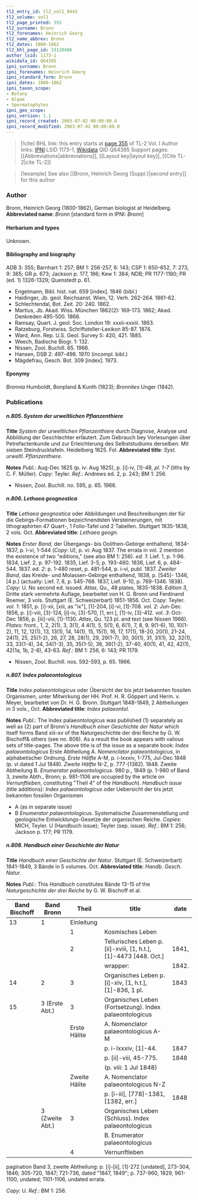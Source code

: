 ```yaml
---
tl2_entry_id: tl2_vol1_0443
tl2_volume: vol1
tl2_page_printed: 355
tl2_surname: Bronn
tl2_forenames: Heinrich Georg
tl2_name_abbrev: Bronn
tl2_dates: 1800-1862
tl2_bhl_page_id: 33120486
author_lsid: 1173-1
wikidata_id: Q64395
ipni_surname: Bronn
ipni_forenames: Heinrich Georg
ipni_standard_form: Bronn
ipni_dates: 1800-1862
ipni_taxon_scope: 
- Botany
- Algae
- Spermatophytes
ipni_geo_scope: 
ipni_version: 1.1
ipni_record_created: 2003-07-02 00:00:00.0
ipni_record_modified: 2003-07-02 00:00:00.0
---
```


> [!cite] BHL link: this entry starts at [page 355](https://www.biodiversitylibrary.org/page/33120486) of TL-2 Vol. I
> Author links: [IPNI](https://www.ipni.org/a/1173-1) LSID 1173-1, [Wikidata](https://www.wikidata.org/wiki/Q64395) QID Q64395
> Support pages: [[Abbreviations|abbreviations]], [[Layout key|layout key]], [[Cite TL-2|cite TL-2]]

> [!example] See also [[Bronn, Heinrich Georg (Suppl.)|second entry]] for this author

### Author

Bronn, Heinrich Georg (1800-1862), German biologist at Heidelberg. 
**Abbreviated name**: *Bronn* \[standard form in IPNI: *Bronn*\]

#### Herbarium and types

Unknown.

#### Bibliography and biography

ADB 3: 355; Barnhart 1: 257; BM 1: 256-257, 6: 143; CSP 1: 650-652, 7: 273, 9: 365; GR p. 673; Jackson p. 177, 186; Kew 1: 384; NDB; PR 1177-1180; PR (ed. 1) 1326-1329; Quenstedt p. 61.
- Engelmann, Bibl. hist. nat. 659 \[index\]. 1846 (bibl.)
- Haidinger, Jb. geol. Reichsanst. Wien, 12. Verh. 262-264. 1861-62.
- Schlechtendal, Bot. Zeit. 20: 240. 1862.
- Martius, Jb. Akad. Wiss. München 1862(2): 169-173. 1862; Akad. Denkreden 495-500. 1866.
- Ramsay, Quart. J. geol. Soc. London 19: xxxii-xxxiii. 1863.
- Ratzeburg, Forstwiss. Schriftsteller-Lexikon 85-87. 1874.
- Ward, Ann. Rep. U.S. Geol. Survey 5: 420, 421. 1885.
- Weech, Badische Biogr. 1: 132.
- Nissen, Zool. Buchill. 65. 1966.
- Hansen, DSB 2: 497-498. 1970 (incompl. bibl.)
- Mägdefrau, Gesch. Bot. 309 \[index\]. 1973.

#### Eponymy

*Bronnia* Humboldt, Bonpland & Kunth (1823); *Bronnites* Unger (1842).

### Publications

##### n.805. System der urweltlichen Pflanzenthiere

**Title**
*System der urweltlichen Pflanzenthiere* durch Diagnose, Analyse und Abbildung der Geschlechter erläutert. Zum Gebrauch bey Vorlesungen über Petrefactenkunde und zur Erleichterung des Selbststudiums derselben. Mit sieben Steindrucktafeln. Heidelberg 1825. Fol.
**Abbreviated title**: *Syst. urweltl. Pflanzenthiere*.

**Notes**
*Publ*.: Aug-Dec 1825 (p. iv: Aug 1825), p. \[i\]-iv, \[1\]-48, *pl. 1-7* (liths by C. F. Müller).
*Copy*: Teyler.
*Ref*.: Andrews ed. 2, p. 243; BM 1: 256.
- Nissen, Zool. Buchill. no. 595, p. 65. 1966.

##### n.806. Lethaea geognostica

**Title**
*Lethaea geognostica* oder Abbildungen und Beschreibungen der für die Gebirgs-Formationen bezeichnendsten Versteinerungen, mit lithographirten 47 Quart-, 1 Folio-Tafel und 2 Tabellen. Stuttgart 1835-1838, 2 vols. Oct.
**Abbreviated title**: *Lethaea geogn.*

**Notes**
*Erster Band*, der Übergangs- bis Oolithen-Gebirge enthaltend, 1834-1837, p. l-vi, 1-544 (*Copy*: U), p. vi: Aug 1837.
The errata in vol. 2 mention the existence of two "editions," (see also BM 1: 256).
*ed. 1*: Lief. 1, p. 1-96. 1834, Lief. 2, p. 97-192. 1835, Lief. 3-5, p. 193-480. 1836, Lief. 6, p. 484-544. 1837.
*ed. 2*: p. 1-480 reset, p. 481-544, p. i-vi, publ. 1837.
*Zweiter Band*, das Kreide- und Molassen-Gebirge enthaltend, 1838, p. \[545\]- 1346, \[4 p.\] (actually: Lief. 7, 8, p. 545-768. 1837, Lief. 9-10, p. 769-1346. 1838). *Copy*: U. No second ed. issued.
*Atlas*, Qu., 48 plates, 1835-1838.
*Edition 3*, Dritte stark vermehrte Auflage, bearbeitet von H. G. Bronn und Ferdinand Roemer, 3 vols. Stuttgart (E. Schweizerbart) 1851-1856. Oct. *Copy*: Teyler.
*vol. 1*: 1851, p. \[i\]-xii, \[xiii, as "ix"\], \[1\]-204, \[i\]-vi, \[1\]-708.
*vol. 2*: Jun-Dec 1856, p. \[i\]-viii, \[3\]-124, \[i\]-iv, \[3\]-570, \[1, err.\], \[1\]-iv, \[3\]-412.
*vol. 3*: Oct-Dec 1856, p. \[iii\]-viii, \[1\]-1130.
*Atlas*, Qu. 123 pl. and text (see Nissen 1966).
*Plates*: front., 1, 2, 2(1), 3, 3(1), 4 4(1), 5, 5(1), 6, 6(1), 7, 8, 9, 9(1-6), 10, 10(1-2), 11, 12, 12(1), 13, 13(1), 14, 14(1), 15, 15(1), 16, 17, 17(1), 18-20, 20(1), 21-24, 24(1), 25, 25(1-2), 26, 27, 28, 28(1), 29, 29(1-7), 30, 30(1), 31, 31(1), 32, 32(1), 33, 33(1-4), 34, 34(1-3), 35, 35(1-5), 36, 36(1-2), 37-40, 40(1), 41, 42, 42(1), 42(1a, 1b, 2-8), 43-63.
*Ref*.: BM 1: 256, 6: 143; PR 1179.
- Nissen, Zool. Buchill. nos. 592-593, p. 65. 1966.

##### n.807. Index palaeontologicus

**Title**
*Index palaeontologicus* oder Übersicht der bis jetzt bekannten fossilen Organismen, unter Mitwirkung der HH. Prof. H. R. Göppert und Herm. v. Meyer, bearbeitet von Dr. H. G. Bronn. Stuttgart 1848-1849, 2 Abtheilungen in 3 vols., Oct.
**Abbreviated title**: *Index palaeontol.*

**Notes**
*Publ*.: The Index palaeontologicus was published (1) separately as well as (2) part of Bronn's *Handbuch einer Geschichte der Natur* which itself forms Band xiii-xv of the Naturgeschichte der drei Reiche by G. W. Bischoff& others (see no. 808). As a result the book appears with valious sets of title-pages. The above title is of the issue as a separate book:
*Index palaeontologicus*
Erste Abtheilung A. *Nomenclator palaeontologicus*, in alphabetischer Ordnung.
*Erste Hälfte* A-M, p. i-lxxxiv, 1-775, Jul-Dec 1848 (p. vi dated 1 Jul 1848).
*Zweite Hälfte* N-Z, p. 777-\[1382\]. 1848.
Zweite Abtheilung B. *Enumerator palaeontologicus*. 980 p., 1849 (p. 1-980 of Band 3, zweite Abth., Bronn; p. 981-1106 are occupied by the article on *Vernunftleben*, constituting "Theil 4" of the *Handbuch*).
*Handbuch issue* (title additions): *Index palaeontologicus* oder Uebersicht der bis jetzt bekannten fossilen Organismen
- A (as in separate issue)
- B *Enumerator palaeontologicus*. Systematische Zusammenstellung und geologische Entwicklungs-Gesetze der organischen Reiche.
*Copies*: MICH, Teyler. U (Handbuch issue); Teyler (sep. issue).
*Ref*.: BM 1: 256; Jackson p. 177; PR 1179.

##### n.808. Handbuch einer Geschichte der Natur

**Title**
*Handbuch einer Geschichte der Natur*. Stuttgart (E. Schweizerbart) 1841-1849, 3 Bände in 5 volumes. Oct.
**Abbreviated title**: *Handb. Gesch. Natur*.

**Notes**
*Publ*.: This *Handbuch* constitutes Bände 13-15 of the *Naturgeschichte der drei Reiche* by G. W. Bischoff et al.

|Band Bischoff	|Band Bronn	|Theil	|title	|date|
|---	|---	|---	|---	|---	|
|13	|1	|Einleitung|
|	|	|1	|Kosmisches Leben|
|	|	|2	|Tellurisches Leben p. \[ii\]-xviii, \[1, h.t.\], \[1\]-4473 \[448. Oct.\]	|1841,|
|	|	|	|wrapper:	|1842.|
|14	|2	|3	|Organisches Leben p. \[i\]-xiv, \[1, h.t.\], \[1\]-836, 1 pl.	|1843|
|15	|3 (Erste Abt.)	|3	|Organisches Leben (Fortsetzung). Index palaeontologicus|
|	|	|Erste Hälite	|A. Nomenclator palaeontologicus A-M|
|	|	|	|p. i-lxxxiv, \[1\]-44.	|1847|
|	|	|	|p. \[ii\]-viii, 45-775.	|1848|
|	|	|	|(p. viii: 1 Jul 1848)|
|	|	|Zweite Hälite	|A. Nomenclator palaeontologicus N-Z|
|	|	|	|p. \[i-iii\], \[778\]-1381, \[1382, err.\]	|1848|
|	|3 (Zweite Abt.)	|3	|Organisches Leben (Schluss). Index palaeontologicus|
|	|	|	|B. Enumerator palaeontologicus|
|	|	|4	|Vernunftleben|

pagination Band 3, zweite Abtheilung: p. \[i\]-\[ii\], \[1\]-272 \[undated\], 273-304, 1846; 305-720, 1847; 721-736, dated "1847, 1849"; p. 737-960, 1829, 961-1100, undated; 1101-1106, undated errata.

*Copy*: U.
*Ref*.: BM 1: 256.

